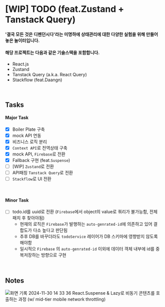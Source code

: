 # [WIP] TODO (feat.Zustand + Tanstack Query)

#### '결국 모든 것은 디펜던시다'라는 미명하에 상태관리에 대한 다양한 실험을 위해 만들어놓은 놀이터입니다.

#### 해당 프로젝트는 다음과 같은 기술스택을 포함합니다.

- React.js
- Zustand
- Tanstack Query (a.k.a. React Query)
- Stackflow (feat.Daangn)

<br/>

## Tasks

#### Major Task

- [x] Boiler Plate 구축
- [x] mock API 연동
- [x] 비즈니스 로직 분리
- [x] `Context API`로 전역상태 구축
- [x] mock API, `Firebase`로 전환
- [x] Fallback 구현 (feat.`Suspense`)
- [ ] [WIP] `Zustand`로 전환
- [ ] API패칭 `Tanstack Query`로 전환
- [ ] `Stackflow`로 UI 전환

<br />

#### Minor Task

- [ ] todo.id를 uuid로 전환 (`Firebase`에서 object의 value로 쿼리가 불가능함, 전체 패치 후 찾아야됨)
  - 현재의 로직은 `Firebase`가 발행하는 `auto-genrated-id`에 의존하고 있어 결합도가 다소 높다고 판단됨
  - 추후 DB를 바꾸더라도 `todoService` 레이어가 DB 스키마에 영향받지 않도록 해야함
  - 일시적으 `Firebase` 의 `auto-genrated-id` 이외에 데이터 객체 내부에 id를 중복저장하는 방향으로 구현
     
<br />

## Notes
![화면 기록 2024-11-30 14 33 36](https://github.com/user-attachments/assets/0522d4f1-f4d9-4623-a79d-b14192d7fdd1)
React.Suspense & Lazy로 비동기 콘텐츠를 호출하는 과정 (w/ mid-tier mobile network throttling)
